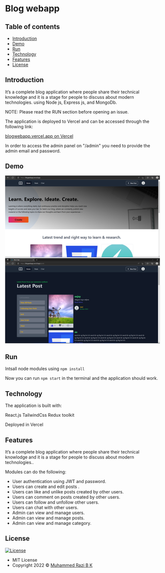 #  Blog webapp

## Table of contents

- [Introduction](#introduction)
- [Demo](#demo)
- [Run](#run)
- [Technology](#technology)
- [Features](#features)
- [License](#license)

## Introduction

It’s a complete blog application where people share their technical knowledge and it is a stage for people to discuss about modern technologies. using Node js, Express js, and MongoDb.

NOTE: Please read the RUN section before opening an issue.

The application is deployed to Vercel and can be accessed through the following link:

[blogwebapp.vercel.app on Vercel](https://blogwebapp.vercel.app)

In order to access the admin panel on "/admin" you need to provide the admin email and password.

## Demo

![screenshot](https://github.com/RAZIBK/blog_web_app_frontend/blob/main/Screenshot_20230109_102219.png)
![screenshot](https://github.com/RAZIBK/blog_web_app_frontend/blob/main/Screenshot_20230109_102252.png)

## Run

Intsall node modules using  `npm install`

Now you can run `npm start` in the terminal and the application should work.

## Technology

The application is built with:

React.js
TailwindCss
Redux toolkit

Deployed in Vercel

## Features

It’s a complete blog application where people share their technical knowlodge and it is a stage for people to discuss about modern technologies..

Modules can do the following:

- User authentication using JWT and password.
- Users can create and edit posts .
- Users can like and unlike posts created by other users.
- Users can comment on posts created by other users.
- Users can follow and unfollow other users.
- Users can chat with other users.
- Admin can view and manage users.
- Admin can view and manage posts.
- Admin can view and manage category.

## License

[![License](https://img.shields.io/:License-MIT-blue.svg?style=flat-square)](http://badges.mit-license.org)

- MIT License
- Copyright 2022 © [Muhammed Razi B K](https://github.com/RAZIBK/)

